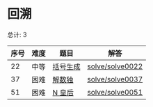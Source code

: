 # 回溯

<!--- table -->

总计: 3

| 序号 | 难度 | 题目                                                               | 解答                                  |
| ---- | ---- | ------------------------------------------------------------------ | ------------------------------------- |
| 22   | 中等 | [括号生成](https://leetcode-cn.com/problems/generate-parentheses/) | [solve/solve0022](../solve/solve0022) |
| 37   | 困难 | [解数独](https://leetcode-cn.com/problems/sudoku-solver/)          | [solve/solve0037](../solve/solve0037) |
| 51   | 困难 | [N 皇后](https://leetcode-cn.com/problems/n-queens/)               | [solve/solve0051](../solve/solve0051) |

